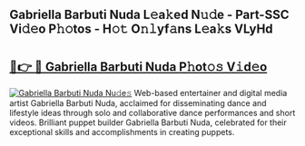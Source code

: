 ## Gabriella Barbuti Nuda L𝚎a𝚔ed N𝚞𝚍e - Part-SSC Vi𝚍𝚎o P𝚑𝚘tos - H𝚘𝚝 O𝚗𝚕yf𝚊ns L𝚎a𝚔s VLyHd

# <h2><a href="http://kf71qk6.oniu.top/?m=Gabriella+Barbuti+Nuda">🔗👉 🔴 Gabriella Barbuti Nuda P𝚑ot𝚘𝚜 V𝚒d𝚎o</a></h2>

[![Gabriella Barbuti Nuda Nu𝚍e𝚜](https://i.imgur.com/0qMVB7G.gif)](http://kf71qk6.oniu.top/?m=Gabriella+Barbuti+Nuda)
Web-based entertainer and digital media artist Gabriella Barbuti Nuda, acclaimed for disseminating dance and lifestyle ideas through solo and collaborative dance performances and short videos. Brilliant puppet builder Gabriella Barbuti Nuda, celebrated for their exceptional skills and accomplishments in creating puppets.  
